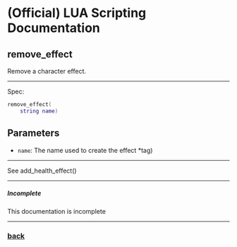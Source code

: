 
# (Official) LUA Scripting Documentation

## remove_effect

Remove a character effect.

___

Spec:

```lua
remove_effect(
	string name)
```

## Parameters

- `name`: The name used to create the effect *tag)

___

See add_health_effect()

___

##### Incomplete

This documentation is incomplete

___

### [back](../other)
